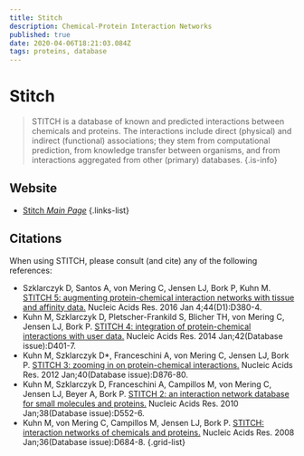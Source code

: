 ```yaml
---
title: Stitch
description: Chemical-Protein Interaction Networks
published: true
date: 2020-04-06T18:21:03.084Z
tags: proteins, database
---
```


# Stitch

> STITCH is a database of known and predicted interactions between chemicals and proteins. The interactions include direct (physical) and indirect (functional) associations; they stem from computational prediction, from knowledge transfer between organisms, and from interactions aggregated from other (primary) databases.
{.is-info}

## Website

- [Stitch *Main Page*](http://stitch.embl.de/)
{.links-list}

## Citations

When using STITCH, please consult (and cite) any of the following references:
 
-	Szklarczyk D, Santos A, von Mering C, Jensen LJ, Bork P, Kuhn M. [STITCH 5: augmenting protein-chemical interaction networks with tissue and affinity data.](https://www.ncbi.nlm.nih.gov/pubmed/26590256) Nucleic Acids Res. 2016 Jan 4;44(D1):D380-4.
&NewLine;
-	Kuhn M, Szklarczyk D, Pletscher-Frankild S, Blicher TH, von Mering C, Jensen LJ, Bork P. [STITCH 4: integration of protein-chemical interactions with user data.](https://www.ncbi.nlm.nih.gov/pubmed/24293645) Nucleic Acids Res. 2014 Jan;42(Database issue):D401-7.
&NewLine;
-	Kuhn M, Szklarczyk D*, Franceschini A, von Mering C, Jensen LJ, Bork P. [STITCH 3: zooming in on protein-chemical interactions.](https://www.ncbi.nlm.nih.gov/pubmed/22075997) Nucleic Acids Res. 2012 Jan;40(Database issue):D876-80.
&NewLine;
-	Kuhn M, Szklarczyk D, Franceschini A, Campillos M, von Mering C, Jensen LJ, Beyer A, Bork P. [STITCH 2: an interaction network database for small molecules and proteins.](https://www.ncbi.nlm.nih.gov/pubmed/19897548) Nucleic Acids Res. 2010 Jan;38(Database issue):D552-6.
&NewLine;
-	Kuhn M, von Mering C, Campillos M, Jensen LJ, Bork P. [STITCH: interaction networks of chemicals and proteins.](https://www.ncbi.nlm.nih.gov/pubmed/18084021) Nucleic Acids Res. 2008 Jan;36(Database issue):D684-8.
{.grid-list}